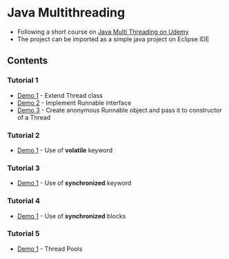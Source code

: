 # Java Multithreading
- Following a short course on [Java Multi Threading on Udemy](https://www.udemy.com/course/java-multithreading/)
- The project can be imported as a simple java project on Eclipse IDE

## Contents

### Tutorial 1
- [Demo 1](https://github.com/Grandolf49/java-multithreading/blob/master/src/tutorial1/demo1/App.java) - Extend Thread class
- [Demo 2](https://github.com/Grandolf49/java-multithreading/blob/master/src/tutorial1/demo2/App.java) - Implement Runnable interface
- [Demo 3](https://github.com/Grandolf49/java-multithreading/blob/master/src/tutorial1/demo3/App.java) - Create anonymous Runnable object and pass it to constructor of a Thread

### Tutorial 2
- [Demo 1](https://github.com/Grandolf49/java-multithreading/blob/master/src/tutorial2/demo1/App.java) - Use of **volatile** keyword

### Tutorial 3
- [Demo 1](https://github.com/Grandolf49/java-multithreading/blob/master/src/tutorial3/demo1/App.java) - Use of **synchronized** keyword

### Tutorial 4
- [Demo 1](https://github.com/Grandolf49/java-multithreading/blob/master/src/tutorial4/demo1/Worker.java) - Use of **synchronized** blocks

### Tutorial 5
- [Demo 1](https://github.com/Grandolf49/java-multithreading/blob/master/src/tutorial5/demo1/App.java) - Thread Pools
